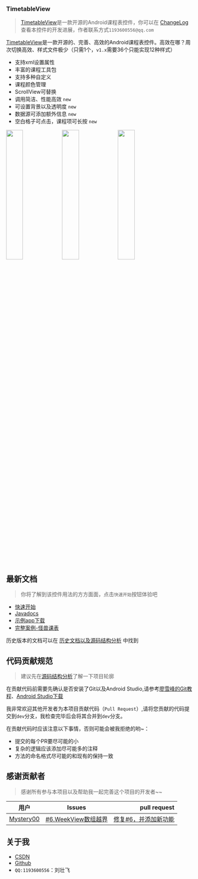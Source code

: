 ﻿### TimetableView
> [TimetableView](https://github.com/zfman/TimetableView)是一款开源的Android课程表控件，你可以在 [ChangeLog](https://github.com/zfman/TimetableView/wiki/版本说明) 查看本控件的开发进展，作者联系方式`1193600556@qq.com`

[TimetableView](https://github.com/zfman/TimetableView)是一款开源的、完善、高效的Android课程表控件。高效在哪？周次切换高效、样式文件极少（只需1个，`v1.x`需要36个只能实现12种样式）

- 支持xml设置属性
- 丰富的课程工具包
- 支持多种自定义
- 课程颜色管理
- ScrollView可替换
- 调用简洁、性能高效 `new`
- 可设置背景以及透明度 `new`
- 数据源可添加额外信息 `new`
- 空白格子可点击，课程项可长按 `new`

<img src="https://raw.githubusercontent.com/zfman/TimetableView/master/images/v2.x/v2img1.jpg" width="30%"/><img src="https://raw.githubusercontent.com/zfman/TimetableView/master/images/v2.x/v2img2.jpg" width="30%"/><img src="https://raw.githubusercontent.com/zfman/TimetableView/master/images/v2.x/v2img3.jpg" width="30%"/>

## 最新文档
> 你将了解到该控件用法的方方面面，点击`快速开始`按钮体验吧

- [快速开始](https://github.com/zfman/TimetableView/wiki/%E6%9C%80%E6%96%B0%E6%96%87%E6%A1%A3)
- [Javadocs](http://www.liuzhuangfei.com/github/timetableview/docs/v2.0.2/)
- [示例app下载](https://raw.githubusercontent.com/zfman/TimetableView/master/apks/v2.0.2.apk)
- [完整案例-怪兽课表](https://github.com/zfman/hputimetable)

历史版本的文档可以在 [历史文档以及源码结构分析](https://github.com/zfman/TimetableView/wiki) 中找到

## 代码贡献规范

> 建议先在[源码结构分析](https://github.com/zfman/TimetableView/wiki)了解一下项目轮廓

在贡献代码前需要先确认是否安装了Git以及Android Studio,请参考[廖雪峰的Git教程](https://www.liaoxuefeng.com/wiki/0013739516305929606dd18361248578c67b8067c8c017b000)、[Android Studio下载](https://developer.android.google.cn/studio/?utm_source=androiddevtools.cn&utm_medium=website)

我非常欢迎其他开发者为本项目贡献代码（`Pull Request`）,请将您贡献的代码提交到`dev`分支，我检查完毕后会将其合并到`dev`分支。

在贡献代码时应该注意以下事情，否则可能会被我拒绝的哟~：

- 提交的每个PR要尽可能的小
- 复杂的逻辑应该添加尽可能多的注释
- 方法的命名格式尽可能的和现有的保持一致

## 感谢贡献者
> 感谢所有参与本项目以及帮助我一起完善这个项目的开发者~~

|用户 | Issues | pull request|
| - | :-: | -: | 
|[Mystery00](https://github.com/Mystery00)|[#6.WeekView数组越界](https://github.com/zfman/TimetableView/issues/6) |[修复#6，并添加新功能](https://github.com/zfman/TimetableView/pull/7)|

## 关于我

- [CSDN](https://blog.csdn.net/lzhuangfei)
- [Github](https://github.com/zfman)
- `QQ:1193600556`：刘壮飞
